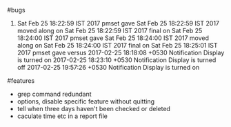#bugs
1. Sat Feb 25 18:22:59 IST 2017 pmset gave
Sat Feb 25 18:22:59 IST 2017 moved along on
Sat Feb 25 18:22:59 IST 2017 final on
Sat Feb 25 18:24:00 IST 2017 pmset gave
Sat Feb 25 18:24:00 IST 2017 moved along on
Sat Feb 25 18:24:00 IST 2017 final on
Sat Feb 25 18:25:01 IST 2017 pmset gave
versus
2017-02-25 18:18:08 +0530 Notification            Display is turned on
2017-02-25 18:23:10 +0530 Notification            Display is turned off
2017-02-25 19:57:26 +0530 Notification            Display is turned on

#features
- grep command redundant
- options, disable specific feature without quitting
- tell when three days haven't been checked or deleted
- caculate time etc in a report file
